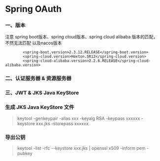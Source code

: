 # Spring OAuth

### 一、版本

注意 spring boot版本、spring cloud版本、spring cloud alibaba 版本的匹配，不然无法匹配
以及nacos版本

``` 
        <spring-boot.version>2.3.12.RELEASE</spring-boot.version>
        <spring-cloud.version>Hoxton.SR12</spring-cloud.version>
        <spring-cloud-alibaba.version>2.2.6.RELEASE</spring-cloud-alibaba.version>
```

### 二、认证服务器 & 资源服务器



### 三、JWT & JKS Java KeyStore

### 生成 JKS Java KeyStore 文件

> keytool -genkeypair -alias xxx -keyalg RSA -keypass xxxxxx -keystore xxx.jks -storepass xxxxxx


### 导出公钥

> keytool -list -rfc --keystore xxx.jks | openssl x509 -inform pem -pubkey



